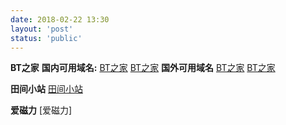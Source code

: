 ```yaml
---
date: 2018-02-22 13:30
layout: 'post'
status: 'public'
---
```

**BT之家**
**国内可用域名:**
[BT之家](https://www.btbtt.us)
[BT之家](https://www.btbtt.life)
**国外可用域名**
[BT之家](https://www.btbtt.co)
[BT之家](https://www.btbtt.top)

**田间小站**
[田间小站](https://www.tianfateng.cn/)

**爱磁力**
[爱磁力]